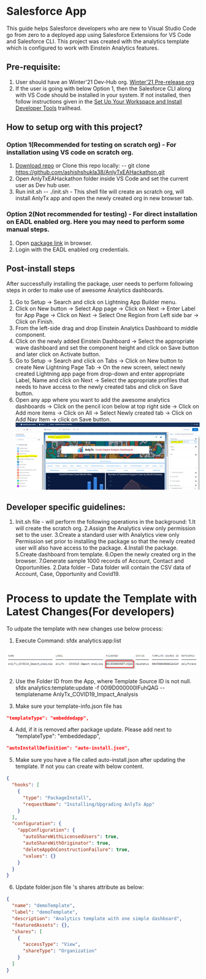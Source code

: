 # Salesforce App

This guide helps Salesforce developers who are new to Visual Studio Code go from zero to a deployed app using Salesforce Extensions for VS Code and Salesforce CLI.
This project was created with the analytics template which is configured to work with Einstein Analytics features.

## Pre-requisite:
1. User should have an Winter'21 Dev-Hub org. [Winter'21 Pre-release org](https://www.salesforce.com/form/signup/prerelease-winter21/)
2. If the user is going with below Option 1, then the Salesforce CLI along with VS Code should be installed in your system. If not installed, then follow instructions given in the [Set Up Your Workspace and Install Developer Tools](https://trailhead.salesforce.com/content/learn/projects/quickstart-vscode-salesforce/vscode-salesforce-ready?trail_id=set-up-your-workspace-and-install-developer-tools) trailhead.

## How to setup org with this project? 

### Option 1(Recommended for testing on scratch org) - For installation using VS code on scratch org.
1. [Download repo](https://github.com/ashishshukla38/AnlyTxEAHackathon/archive/master.zip) or Clone this repo locally: -- git clone https://github.com/ashishshukla38/AnlyTxEAHackathon.git 
2. Open AnlyTxEAHackathon folder inside VS Code and set the current user as Dev hub user.
3. Run init.sh -- ./init.sh - 
    This shell file will create an scratch org, will install AnlyTx app and open the newly created org in new browser tab.
    
### Option 2(Not recommended for testing) - For direct installation on EADL enabled org. Here you may need to perform some manual steps.
1. Open [package link](https://login.salesforce.com/packaging/installPackage.apexp?p0=04tB0000000cylW) in browser.
2. Login with the EADL enabled org credentials.



## Post-install steps
After successfully installing the package, user needs to perform following steps in order to make use of awesome Analytics dashboards.
1. Go to Setup -> Search and click on  Lightning App Builder menu. 
2. Click on New button -> Select App page -> Click on Next -> Enter Label for App Page -> Click on Next -> Select One Region from Left side bar -> Click on Finish.
3. From the left-side drag and drop Einstein Analytics Dashboard to middle component.
4. Click on the newly added Einstein Dashboard -> Select the appropriate wave dashboard and set the component height and click on Save button and later click on Activate button.
5. Go to Setup -> Search and click on Tabs -> Click on New button to create New Lightning Page Tab -> On the new screen, select newly created Lightning app page from drop-down and enter appropriate Label, Name and click on Next -> Select the appropriate profiles that needs to have access to the newly created tabs and click on Save button.
6. Open any app where you want to add the awesome analytics dashboards -> Click on the pencil icon below at top right side -> Click on Add more items -> Click on All -> Select Newly created tab -> Click on Add Nav Item -> click on Save button.
  ![alt text](https://github.com/ashishshukla38/AnlyTxEAHackathon/blob/master/ReadMdImages/Page%20setup.png) 

## Developer specific guidelines: 

1. Init.sh file - will perform the following operations in the background: 
    1.It will create the scratch org. 
    2.Assign the Analytics view only permission set to the user. 
    3.Create a standard user with Analytics view only Permission set prior to installing the package so that the newly created user will also have access to the package. 
    4.Install the package. 
    5.Create dashboard from template. 
    6.Open the newly created org in the browser. 
    7.Generate sample 1000 records of Account, Contact and Opportunities. 
2.Data folder – Data folder will contain the CSV data of Account, Case, Opportunity and Covid19. 

# Process to update the Template with Latest Changes(For developers)

To udpate the template with new changes use below process:

1. Execute Command:
sfdx analytics:app:list
 

 ![alt text](https://github.com/ashishshukla38/AnlyTxEAHackathon/blob/master/ReadMdImages/UpdateTemplateScreenshot.png?raw=true) 



2. Use the Folder ID from the App, where Template Source ID is not null.
sfdx analytics:template:update -f 00l9D000000IFuhQAG  --templatename AnlyTx_COVID19_Impact_Analysis  

3. Make sure your template-info.json file has 
```json
"templateType": "embeddedapp",
```
4. Add, if it is removed after package update. Please add next to "templateType": "embeddedapp",

```json
"autoInstallDefinition": "auto-install.json",
```

5. Make sure you have a file called auto-install.json after updating the template. If not you can create with below content.

```json
{
  "hooks": [
    {
      "type": "PackageInstall",
      "requestName": "Installing/Upgrading AnlyTx App"
    }
  ],
  "configuration": {
    "appConfiguration": {
      "autoShareWithLicensedUsers": true,
      "autoShareWithOriginator": true,
      "deleteAppOnConstructionFailure": true,
      "values": {}
    }
  }
}
 ```

 6. Update folder.json file 's shares attribute as below:
```json
{
  "name": "demoTemplate",
  "label": "demoTemplate",
  "description": "Analytics template with one simple dashboard",
  "featuredAssets": {},
  "shares": [
    {
      "accessType": "View",
      "shareType": "Organization"
    }
  ]
}
```
